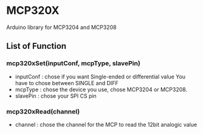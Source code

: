 # MCP320X
Arduino library for MCP3204 and MCP3208

## List of Function
### mcp320xSet(inputConf, mcpType, slavePin)
* inputConf : chose if you want Single-ended or differential value 
You have to chose between SINGLE and DIFF
* mcpType : chose the device you use, chose MCP3204 or MCP3208.
* slavePin : chose your SPI CS pin
### mcp320xRead(channel)
* channel : chose the channel for the MCP to read the 12bit analogic value
